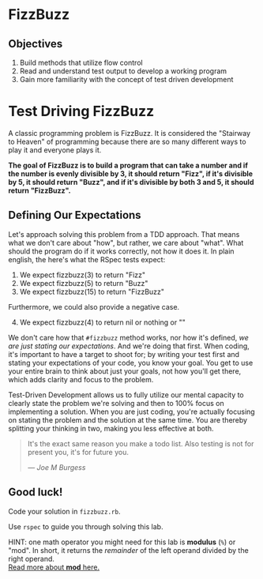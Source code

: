 # FizzBuzz

## Objectives

1. Build methods that utilize flow control
2. Read and understand test output to develop a working program
3. Gain more familiarity with the concept of test driven development

# Test Driving FizzBuzz

A classic programming problem is FizzBuzz.  It is considered the "Stairway to Heaven" of programming because there are so many different ways to play it and everyone plays it.

**The goal of FizzBuzz is to build a program that can take a number and if the number is evenly divisible by 3, it should return "Fizz", if it's divisible by 5, it should return "Buzz", and if it's divisible by both 3 and 5, it should return "FizzBuzz".**

## Defining Our Expectations

Let's approach solving this problem from a TDD approach. That means what we don't care about "how", but rather, we care about "what". What should the program do if it works correctly, not how it does it. In plain english, the here's what the RSpec tests expect:

1. We expect fizzbuzz(3) to return "Fizz"
2. We expect fizzbuzz(5) to return "Buzz"
3. We expect fizzbuzz(15) to return "FizzBuzz"

Furthermore, we could also provide a negative case.

4. We expect fizzbuzz(4) to return nil or nothing or ""

We don't care how that `#fizzbuzz` method works, nor how it's defined, *we are just stating our expectations*. And we're doing that first. When coding, it's important to have a target to shoot for; by writing your test first and stating your expectations of your code, you know your goal. You get to use your entire brain to think about just your goals, not how you'll get there, which adds clarity and focus to the problem.

Test-Driven Development allows us to fully utilize our mental capacity to clearly state the problem we're solving and then to 100% focus on implementing a solution. When you are just coding, you're actually focusing on stating the problem and the solution at the same time. You are thereby splitting your thinking in two, making you less effective at both.

> It's the exact same reason you make a todo list. Also testing is not for present you, it's for future you.
>
> — <cite>Joe M Burgess</cite>

## Good luck!
Code your solution in `fizzbuzz.rb`.

Use `rspec` to guide you through solving this lab.

HINT: one math operator you might need for this lab is **modulus** (`%`) or "mod".  In short, it returns the _remainder_ of the left operand divided by the right operand.  
[Read more about **mod** here.](https://www.tutorialspoint.com/ruby/ruby_operators.htm)